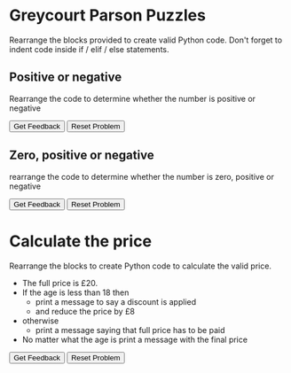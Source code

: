 # Greycourt Parson Puzzles
Rearrange the blocks provided to create valid Python code.
Don't forget to indent code inside if / elif / else statements.


## Positive or negative
Rearrange the code to determine whether the number is positive or negative
<div id="parson2-sortableTrash" class="sortable-code"></div> 
<div id="parson2-sortable" class="sortable-code"></div> 
<div style="clear:both;"></div> 
<p> 
    <input id="parson2-feedbackLink" value="Get Feedback" type="button" /> 
    <input id="parson2-newInstanceLink" value="Reset Problem" type="button" /> 
</p> 
<script type="text/javascript"> 
(function(){
  var initial = "if num &gt; 0:\n" +
    "    print(&quot;Positive number&quot;)\n" +
    "else:\n" +
    "    print(&quot;Negative number&quot;)";
  var parsonsPuzzle = new ParsonsWidget({
    "sortableId": "parson2-sortable",
    "max_wrong_lines": 10,
    "grader": ParsonsWidget._graders.LineBasedGrader,
    "exec_limit": 2500,
    "can_indent": true,
    "x_indent": 50,
    "lang": "en",
    "show_feedback": true,
    "trashId": "parson2-sortableTrash"
  });
  parsonsPuzzle.init(initial);
  parsonsPuzzle.shuffleLines();
  $("#parson2-newInstanceLink").click(function(event){ 
      event.preventDefault(); 
      parsonsPuzzle.shuffleLines(); 
  }); 
  $("#parson2-feedbackLink").click(function(event){ 
      event.preventDefault(); 
      parsonsPuzzle.getFeedback(); 
  }); 
})(); 
</script>

## Zero, positive or negative
rearrange the code to determine whether the number is zero, positive or negative
<div id="parson3-sortableTrash" class="sortable-code"></div> 
<div id="parson3-sortable" class="sortable-code"></div> 
<div style="clear:both;"></div> 
<p> 
    <input id="parson3-feedbackLink" value="Get Feedback" type="button" /> 
    <input id="parson3-newInstanceLink" value="Reset Problem" type="button" /> 
</p> 
<script type="text/javascript"> 
(function(){
  var initial = "if num == 0:\n" +
    "	print(&quot;Zero&quot;)\n" +
    "elif num &gt; 0:\n" +
    "    print(&quot;Positive number&quot;)\n" +
    "else:\n" +
    "    print(&quot;Negative number&quot;)";
  var parsonsPuzzle = new ParsonsWidget({
    "sortableId": "parson3-sortable",
    "max_wrong_lines": 10,
    "grader": ParsonsWidget._graders.LineBasedGrader,
    "exec_limit": 2500,
    "can_indent": true,
    "x_indent": 50,
    "lang": "en",
    "show_feedback": true,
    "trashId": "parson3-sortableTrash"
  });
  parsonsPuzzle.init(initial);
  parsonsPuzzle.shuffleLines();
  $("#parson3-newInstanceLink").click(function(event){ 
      event.preventDefault(); 
      parsonsPuzzle.shuffleLines(); 
  }); 
  $("#parson3-feedbackLink").click(function(event){ 
      event.preventDefault(); 
      parsonsPuzzle.getFeedback(); 
  }); 
})(); 
</script>

# Calculate the price
Rearrange the blocks to create Python code to calculate the valid price.  
* The full price is £20.  
* If the age is less than 18 then
  * print a message to say a discount is applied
  * and reduce the price by £8
* otherwise
  * print a message saying that full price has to be paid
* No matter what the age is print a message with the final price

<div id="parson4-sortableTrash" class="sortable-code"></div> 
<div id="parson4-sortable" class="sortable-code"></div> 
<div style="clear:both;"></div> 
<p> 
    <input id="parson4-feedbackLink" value="Get Feedback" type="button" /> 
    <input id="parson4-newInstanceLink" value="Reset Problem" type="button" /> 
</p> 
<script type="text/javascript"> 
(function(){
  var initial = "price = 20\n" +
    "if age&lt; 18:\n" +
    "	print(&quot;child discount applied&quot;)\nprice = price - 8\n" +
    "else:\n" +
    "	print(&quot;full price&quot;)\n" +
    "print(&quot;You must pay&quot;, price, &quot;pounds&quot;)";
  var parsonsPuzzle = new ParsonsWidget({
    "sortableId": "parson4-sortable",
    "max_wrong_lines": 10,
    "grader": ParsonsWidget._graders.LineBasedGrader,
    "exec_limit": 2500,
    "can_indent": true,
    "x_indent": 50,
    "lang": "en",
    "show_feedback": true
  });
  parsonsPuzzle.init(initial);
  parsonsPuzzle.shuffleLines();
  $("#parson4-newInstanceLink").click(function(event){ 
      event.preventDefault(); 
      parsonsPuzzle.shuffleLines(); 
  }); 
  $("#parson4-feedbackLink").click(function(event){ 
      event.preventDefault(); 
      parsonsPuzzle.getFeedback(); 
  }); 
})(); 
</script>

